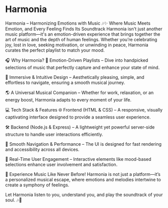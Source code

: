 # Harmonia
Harmonia – Harmonizing Emotions with Music 🎶✨
Where Music Meets Emotion, and Every Feeling Finds Its Soundtrack
Harmonia isn't just another music platform—it's an emotion-driven experience that brings together the art of music and the depth of human feelings. Whether you’re celebrating joy, lost in love, seeking motivation, or unwinding in peace, Harmonia curates the perfect playlist to match your mood.

🎧 Why Harmonia?
🎼 Emotion-Driven Playlists – Dive into handpicked selections of music that perfectly capture and enhance your state of mind.

🎨 Immersive & Intuitive Design – Aesthetically pleasing, simple, and effortless to navigate, ensuring a smooth musical journey.

🌎 A Universal Musical Companion – Whether for work, relaxation, or an energy boost, Harmonia adapts to every moment of your life.

💻 Tech Stack & Features
🌐 Frontend (HTML & CSS) – A responsive, visually captivating interface designed to provide a seamless user experience.

🛠 Backend (Node.js & Express) – A lightweight yet powerful server-side structure to handle user interactions efficiently.

📱 Smooth Navigation & Performance – The UI is designed for fast rendering and accessibility across all devices.

🔗 Real-Time User Engagement – Interactive elements like mood-based selections enhance user involvement and satisfaction.

🌟 Experience Music Like Never Before!
Harmonia is not just a platform—it’s a personalized musical escape, where emotions and melodies intertwine to create a symphony of feelings.

Let Harmonia listen to you, understand you, and play the soundtrack of your soul. 🎶💖
